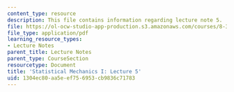 ```yaml
---
content_type: resource
description: This file contains information regarding lecture note 5.
file: https://ol-ocw-studio-app-production.s3.amazonaws.com/courses/8-333-statistical-mechanics-i-statistical-mechanics-of-particles-fall-2013/1304ec80aa5eef756953cb9836c71783_MIT8_333F13_Lec5.pdf
file_type: application/pdf
learning_resource_types:
- Lecture Notes
parent_title: Lecture Notes
parent_type: CourseSection
resourcetype: Document
title: 'Statistical Mechanics I: Lecture 5'
uid: 1304ec80-aa5e-ef75-6953-cb9836c71783
---
```

